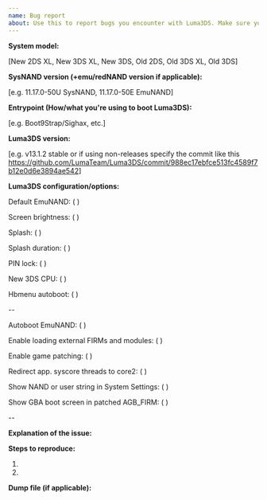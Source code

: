 ```yaml
---
name: Bug report
about: Use this to report bugs you encounter with Luma3DS. Make sure you upload the crash dumps if Luma3DS crashes.
---
```


<!--
-- THIS IS NOT A SUPPORT FORUM! For support go here:
-- Nintendo Homebrew: https://discord.gg/MjzatM8
--
-- Rosalina feature requests go here: https://github.com/LumaTeam/Luma3DS/issues/752
--
-- Also check the Wiki (https://github.com/LumaTeam/Luma3DS/wiki) before making an issue.
--
-- For GBA/DSiWare/DS/AGB_FIRM/TWL_FIRM problems: use https://github.com/MechanicalDragon0687/TWLFix-CFW and update your system.
-- If you're using an emu/redNAND try installing anything on it to sysNAND.
-- Please make sure to read "Enable game patching" https://github.com/LumaTeam/Luma3DS/wiki/Options-and-usage before posting any issues about the "Enable game patching" option(s).
--
-- Luma updaters that don't support Boot9Strap/Sighax won't work.
-- This is due to support for non-B9S/Sighax entrypoints being dropped.
--
-- Please fill in the placeholders.-->
**System model:**

[New 2DS XL, New 3DS XL, New 3DS, Old 2DS, Old 3DS XL, Old 3DS]

**SysNAND version (+emu/redNAND version if applicable):**

[e.g. 11.17.0-50U SysNAND, 11.17.0-50E EmuNAND]
<!--You can check which version you're on in System Settings. It will be on the bottom right of the top screen.-->

**Entrypoint (How/what you're using to boot Luma3DS):**

[e.g. Boot9Strap/Sighax, etc.]

**Luma3DS version:**

[e.g. v13.1.2 stable or if using non-releases specify the commit like this https://github.com/LumaTeam/Luma3DS/commit/988ec17ebfce513fc4589f7b12e0d6e3894ae542]

**Luma3DS configuration/options:**

Default EmuNAND: ( )
<!--This option is only available if there's at least one EmuNAND.-->

Screen brightness: ( )

Splash: ( )

Splash duration: ( )

PIN lock: ( )

New 3DS CPU: ( )
<!--This option is only available on New 3DS (XL)/New 2DS XL.-->

Hbmenu autoboot: ( )

--

Autoboot EmuNAND: ( )
<!--This option is only available if there's at least one EmuNAND.-->

Enable loading external FIRMs and modules: ( )
<!--Firmware (.bin) files are not required by Luma, or NTR CFW anymore.
-- If you're having issues with this option enabled try deleting them from the luma folder on the root of the SD card or /rw/luma on CTRNAND and disabling this option.-->

Enable game patching: ( )

Redirect app. syscore threads to core2: ( )
<!--This option is only available on New 3DS (XL)/New 2DS XL.-->

Show NAND or user string in System Settings: ( )

Show GBA boot screen in patched AGB_FIRM: ( )

--


**Explanation of the issue:**






**Steps to reproduce:**

1.

2.


**Dump file (if applicable):**
<!--If the issue leads to a crash you must ensure the "Disable Arm11 exception handlers"
-- option is not disabled in config.ini.
-- The error message will tell you where the dump is.
-- Zip the dmp file and drag & drop it below.-->

